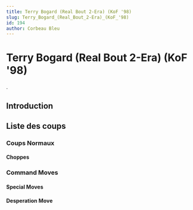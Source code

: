 ```yaml
---
title: Terry Bogard (Real Bout 2-Era) (KoF '98)
slug: Terry_Bogard_(Real_Bout_2-Era)_(KoF_'98)
id: 194
author: Corbeau Bleu
---
```


# Terry Bogard (Real Bout 2-Era) (KoF '98)

.

## Introduction

## Liste des coups

### Coups Normaux

#### Choppes

### Command Moves

#### Special Moves

#### Desperation Move
